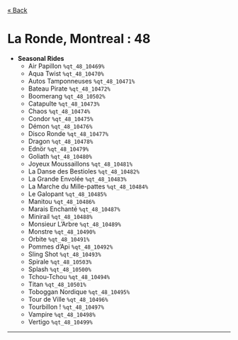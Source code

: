 <a href="../parks_available.md">&laquo; Back</a>
# La Ronde, Montreal : 48
 - **Seasonal Rides** 
   - Air Papillon `%qt_48_10469%`
   - Aqua Twist `%qt_48_10470%`
   - Autos Tamponneuses `%qt_48_10471%`
   - Bateau Pirate `%qt_48_10472%`
   - Boomerang `%qt_48_10502%`
   - Catapulte `%qt_48_10473%`
   - Chaos `%qt_48_10474%`
   - Condor `%qt_48_10475%`
   - Démon `%qt_48_10476%`
   - Disco Ronde `%qt_48_10477%`
   - Dragon `%qt_48_10478%`
   - Ednör `%qt_48_10479%`
   - Goliath `%qt_48_10480%`
   - Joyeux Moussaillons `%qt_48_10481%`
   - La Danse des Bestioles `%qt_48_10482%`
   - La Grande Envolée `%qt_48_10483%`
   - La Marche du Mille-pattes `%qt_48_10484%`
   - Le Galopant `%qt_48_10485%`
   - Manitou `%qt_48_10486%`
   - Marais Enchanté `%qt_48_10487%`
   - Minirail `%qt_48_10488%`
   - Monsieur L’Arbre `%qt_48_10489%`
   - Monstre `%qt_48_10490%`
   - Orbite `%qt_48_10491%`
   - Pommes d’Api `%qt_48_10492%`
   - Sling Shot `%qt_48_10493%`
   - Spirale `%qt_48_10503%`
   - Splash `%qt_48_10500%`
   - Tchou-Tchou `%qt_48_10494%`
   - Titan `%qt_48_10501%`
   - Toboggan Nordique `%qt_48_10495%`
   - Tour de Ville `%qt_48_10496%`
   - Tourbillon ! `%qt_48_10497%`
   - Vampire `%qt_48_10498%`
   - Vertigo `%qt_48_10499%`
---